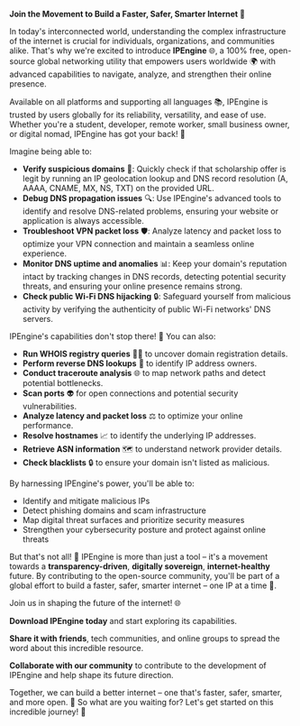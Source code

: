**Join the Movement to Build a Faster, Safer, Smarter Internet 🚀**

In today's interconnected world, understanding the complex infrastructure of the internet is crucial for individuals, organizations, and communities alike. That's why we're excited to introduce **IPEngine** 🌐, a 100% free, open-source global networking utility that empowers users worldwide 🌍 with advanced capabilities to navigate, analyze, and strengthen their online presence.

Available on all platforms and supporting all languages 📚, IPEngine is trusted by users globally for its reliability, versatility, and ease of use. Whether you're a student, developer, remote worker, small business owner, or digital nomad, IPEngine has got your back! 🔗

Imagine being able to:

*   **Verify suspicious domains** 🚫: Quickly check if that scholarship offer is legit by running an IP geolocation lookup and DNS record resolution (A, AAAA, CNAME, MX, NS, TXT) on the provided URL.
*   **Debug DNS propagation issues** 🔍: Use IPEngine's advanced tools to identify and resolve DNS-related problems, ensuring your website or application is always accessible.
*   **Troubleshoot VPN packet loss** 🛡️: Analyze latency and packet loss to optimize your VPN connection and maintain a seamless online experience.
*   **Monitor DNS uptime and anomalies** 📊: Keep your domain's reputation intact by tracking changes in DNS records, detecting potential security threats, and ensuring your online presence remains strong.
*   **Check public Wi-Fi DNS hijacking** 🔒: Safeguard yourself from malicious activity by verifying the authenticity of public Wi-Fi networks' DNS servers.

IPEngine's capabilities don't stop there! 🚀 You can also:

*   **Run WHOIS registry queries** 🕵️‍♀️ to uncover domain registration details.
*   **Perform reverse DNS lookups** 🔎 to identify IP address owners.
*   **Conduct traceroute analysis** 🌐 to map network paths and detect potential bottlenecks.
*   **Scan ports** 👽 for open connections and potential security vulnerabilities.
*   **Analyze latency and packet loss** ⚖️ to optimize your online performance.
*   **Resolve hostnames** 📈 to identify the underlying IP addresses.
*   **Retrieve ASN information** 🗺️ to understand network provider details.
*   **Check blacklists** 🔒 to ensure your domain isn't listed as malicious.

By harnessing IPEngine's power, you'll be able to:

*   Identify and mitigate malicious IPs
*   Detect phishing domains and scam infrastructure
*   Map digital threat surfaces and prioritize security measures
*   Strengthen your cybersecurity posture and protect against online threats

But that's not all! 🎉 IPEngine is more than just a tool – it's a movement towards a **transparency-driven**, **digitally sovereign**, **internet-healthy** future. By contributing to the open-source community, you'll be part of a global effort to build a faster, safer, smarter internet – one IP at a time 🔗.

Join us in shaping the future of the internet! 🌐

**Download IPEngine today** and start exploring its capabilities.

**Share it with friends**, tech communities, and online groups to spread the word about this incredible resource.

**Collaborate with our community** to contribute to the development of IPEngine and help shape its future direction.

Together, we can build a better internet – one that's faster, safer, smarter, and more open. 🌟 So what are you waiting for? Let's get started on this incredible journey! 🚀
